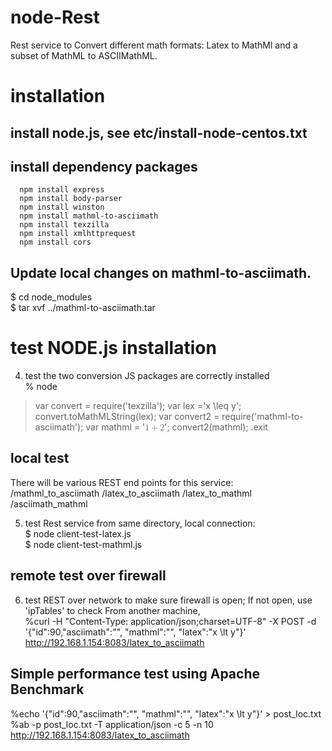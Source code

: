 # node-Rest
Rest service to Convert different math formats: Latex to MathMl and a subset of MathML to ASCIIMathML.

# installation
## install node.js, see etc/install-node-centos.txt

## install dependency packages

```
  npm install express  
  npm install body-parser  
  npm install winston  
  npm install mathml-to-asciimath
  npm install texzilla
  npm install xmlhttprequest
  npm install cors

```
## Update local changes on mathml-to-asciimath.<br>
$ cd node_modules <br>
$ tar xvf ../mathml-to-asciimath.tar

# test NODE.js installation
4. test the two conversion JS packages are correctly installed<br>
% node<br>
> var convert = require('texzilla');
> var lex ='x \leq y';
> convert.toMathMLString(lex);
> var convert2 = require('mathml-to-asciimath');
> var mathml = '<math><mn>1</mn><mo>+</mo><mn>2</mn></math>';
> convert2(mathml);
>.exit

## local test<br>
There will be various REST end points for this service:<br>
/mathml_to_asciimath
/latex_to_asciimath
/latex_to_mathml
/asciimath_mathml

5. test Rest service from same directory, local connection:<br>
$ node client-test-latex.js <br>
$ node client-test-mathml.js<br>

## remote test over firewall 
6. test REST over network to make sure firewall is open; If not open, use 'ipTables' to check
From another machine, <br>
%curl -H "Content-Type: application/json;charset=UTF-8" -X POST -d '{"id":90,"asciimath":"", "mathml":"", "latex":"x \\lt y"}' http://192.168.1.154:8083/latex_to_asciimath<br>
## Simple performance test using Apache Benchmark<br>
%echo '{"id":90,"asciimath":"", "mathml":"", "latex":"x \\lt y"}' > post_loc.txt<br />
%ab -p post_loc.txt -T application/json -c 5 -n 10 http://192.168.1.154:8083/latex_to_asciimath
